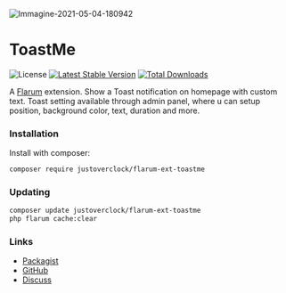![Immagine-2021-05-04-180942](https://user-images.githubusercontent.com/79002016/117035975-3aed3d00-ad05-11eb-98a4-d16bdcefd1f7.png)

# ToastMe

![License](https://img.shields.io/badge/license-MIT-blue.svg) [![Latest Stable Version](https://img.shields.io/packagist/v/justoverclock/flarum-ext-toastme.svg)](https://packagist.org/packages/justoverclock/flarum-ext-toastme) [![Total Downloads](https://img.shields.io/packagist/dt/justoverclock/flarum-ext-toastme.svg)](https://packagist.org/packages/justoverclock/flarum-ext-toastme)

A [Flarum](http://flarum.org) extension. Show a Toast notification on homepage with custom text.
Toast setting available through admin panel, where u can setup position, background color, text, duration and more.

### Installation

Install with composer:

```sh
composer require justoverclock/flarum-ext-toastme
```

### Updating

```sh
composer update justoverclock/flarum-ext-toastme
php flarum cache:clear
```

### Links

- [Packagist](https://packagist.org/packages/justoverclock/flarum-ext-toastme)
- [GitHub](https://github.com/justoverclock/flarum-ext-toastme)
- [Discuss](https://discuss.flarum.org/d/PUT_DISCUSS_SLUG_HERE)
